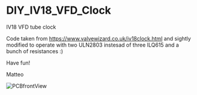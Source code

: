 # DIY_IV18_VFD_Clock
IV18 VFD tube clock

Code taken from https://www.valvewizard.co.uk/iv18clock.html and sightly  modified to operate with two ULN2803 instesad of three ILQ615 and a bunch of resistances :)

Have fun!

Matteo

![PCBfrontView](https://github.com/matt199394/DIY_IV18_VFD_Clock/assets/65487240/26b33b60-741a-4f5a-bff6-f0453fcbe3f6)
